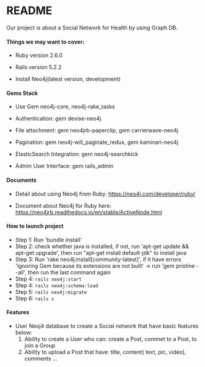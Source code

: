 # README

Our project is about a Social Network for Health by using Graph DB.

#### Things we may want to cover:

* Ruby version 2.6.0

* Rails version 5.2.2

* Install Neo4j(latest version, development)

#### Gems Stack

* Use Gem neo4j-core, neo4j-rake_tasks

* Authentication: gem devise-neo4j

* File attachment: gem neo4jrb-paperclip, gem carrierwave-neo4j

* Pagination: gem neo4j-will_paginate_redux, gem kaminari-neo4j

* ElasticSearch Integration: gem neo4j-searchkick

* Admin User Interface: gem rails_admin

#### Documents

* Detail about using Neo4j from Ruby: https://neo4j.com/developer/ruby/

* Document about Neo4j for Ruby here: https://neo4jrb.readthedocs.io/en/stable/ActiveNode.html


#### How to launch project
- Step 1: Run 'bundle install'
- Step 2: check whether java is installed, if not, run 'apt-get update && apt-get upgrade', then run "apt-get install default-jdk" to install java
- Step 3: Run 'rake neo4j:install[community-latest]', if it have errors 'Ignoring Gem because its extensions are not built' -> run 'gem pristine --all', then run the last command again
- Step 4: `rails neo4j:start`
- Step 4: `rails neo4j:schema:load`
- Step 5: `rails neo4j:migrate`
- Step 6: `rails s`

#### Features
- User Neoj4 database to create a Social network that have basic features below:
  1. Ability to create a User who can: create a Post, commet to a Post, to join a Group
  2. Ability to upload a Post that have: title, content( text, pic, video), comments
  ...

